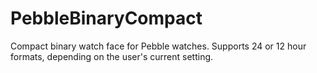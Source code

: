 PebbleBinaryCompact
================================================================================
Compact binary watch face for Pebble watches. Supports 24 or 12 hour formats,
depending on the user's current setting.

